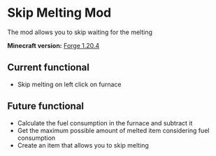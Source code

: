 # Skip Melting Mod
The mod allows you to skip waiting for the melting

__Minecraft version:__ <ins>Forge 1.20.4</ins>

## Current functional
* Skip melting on left click on furnace

## Future functional
* Calculate the fuel consumption in the furnace and subtract it
* Get the maximum possible amount of melted item considering fuel consumption
* Create an item that allows you to skip melting